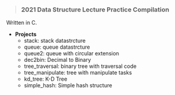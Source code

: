 > ### 2021 Data Structure Lecture Practice Compilation

Written in C.

- **Projects**
   - stack: stack datastrcture
   - queue: queue datastrcture
   - queue2: queue with circular extension
   - dec2bin: Decimal to Binary
   - tree_traversal: binary tree with traversal code
   - tree_manipulate: tree with manipulate tasks
   - kd_tree: K-D Tree
   - simple_hash: Simple hash structure
